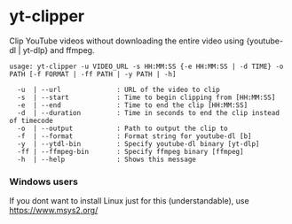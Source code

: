 # yt-clipper

Clip YouTube videos without downloading the entire video using {youtube-dl | yt-dlp} and ffmpeg.

```
usage: yt-clipper -u VIDEO_URL -s HH:MM:SS {-e HH:MM:SS | -d TIME} -o PATH [-f FORMAT | -ff PATH | -y PATH | -h]

  -u  | --url              : URL of the video to clip
  -s  | --start            : Time to begin clipping from [HH:MM:SS]
  -e  | --end              : Time to end the clip [HH:MM:SS]
  -d  | --duration         : Time in seconds to end the clip instead of timecode
  -o  | --output           : Path to output the clip to
  -f  | --format           : Format string for youtube-dl [b]
  -y  | --ytdl-bin         : Specify youtube-dl binary [yt-dlp]
  -ff | --ffmpeg-bin       : Specify ffmpeg binary [ffmpeg]
  -h  | --help             : Shows this message

```

### Windows users

If you dont want to install Linux just for this (understandable), use https://www.msys2.org/
